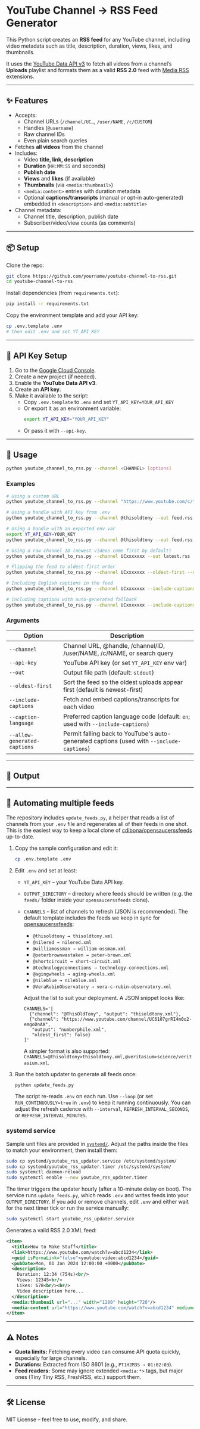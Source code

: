 # YouTube Channel → RSS Feed Generator

This Python script creates an **RSS feed** for any YouTube channel, including video metadata such as title, description, duration, views, likes, and thumbnails.  

It uses the [YouTube Data API v3](https://developers.google.com/youtube/v3) to fetch all videos from a channel’s **Uploads** playlist and formats them as a valid **RSS 2.0** feed with [Media RSS](https://www.rssboard.org/media-rss) extensions.

---

## ✨ Features

- Accepts:
  - Channel URLs (`/channel/UC…`, `/user/NAME`, `/c/CUSTOM`)
  - Handles (`@username`)
  - Raw channel IDs
  - Even plain search queries
- Fetches **all videos** from the channel
- Includes:
  - Video **title, link, description**
  - **Duration** (`HH:MM:SS` and seconds)
  - **Publish date**
  - **Views** and **likes** (if available)
  - **Thumbnails** (via `<media:thumbnail>`)
  - `<media:content>` entries with duration metadata
  - Optional **captions/transcripts** (manual or opt-in auto-generated) embedded in `<description>` and `<media:subtitle>`
- Channel metadata:
  - Channel title, description, publish date
  - Subscriber/video/view counts (as comments)

---

## 📦 Setup

Clone the repo:

```bash
git clone https://github.com/yourname/youtube-channel-to-rss.git
cd youtube-channel-to-rss
```

Install dependencies (from `requirements.txt`):

```bash
pip install -r requirements.txt
```

Copy the environment template and add your API key:

```bash
cp .env.template .env
# then edit .env and set YT_API_KEY
```

---

## 🔑 API Key Setup

1. Go to the [Google Cloud Console](https://console.cloud.google.com/).
2. Create a new project (if needed).
3. Enable the **YouTube Data API v3**.
4. Create an **API key**.
5. Make it available to the script:
   - Copy `.env.template` to `.env` and set `YT_API_KEY=YOUR_API_KEY`
   - Or export it as an environment variable:
     ```bash
     export YT_API_KEY="YOUR_API_KEY"
     ```
   - Or pass it with `--api-key`.

---

## 🚀 Usage

```bash
python youtube_channel_to_rss.py --channel <CHANNEL> [options]
```

### Examples

```bash
# Using a custom URL
python youtube_channel_to_rss.py --channel "https://www.youtube.com/c/thisoldtony" --api-key YOUR_KEY --out thisoldtony.rss

# Using a handle with API key from .env
python youtube_channel_to_rss.py --channel @thisoldtony --out feed.rss

# Using a handle with an exported env var
export YT_API_KEY=YOUR_KEY
python youtube_channel_to_rss.py --channel @thisoldtony --out feed.rss

# Using a raw channel ID (newest videos come first by default)
python youtube_channel_to_rss.py --channel UCxxxxxxx --out latest.rss

# Flipping the feed to oldest-first order
python youtube_channel_to_rss.py --channel UCxxxxxxx --oldest-first --out archive.rss

# Including English captions in the feed
python youtube_channel_to_rss.py --channel UCxxxxxxx --include-captions --caption-language en --out captions.rss

# Including captions with auto-generated fallback
python youtube_channel_to_rss.py --channel UCxxxxxxx --include-captions --allow-generated-captions --out captions.rss
```

### Arguments

| Option               | Description                                                                 |
|----------------------|-----------------------------------------------------------------------------|
| `--channel`          | Channel URL, @handle, /channel/ID, /user/NAME, /c/NAME, or search query     |
| `--api-key`          | YouTube API key (or set `YT_API_KEY` env var)                               |
| `--out`              | Output file path (default: `stdout`)                                        |
| `--oldest-first`     | Sort the feed so the oldest uploads appear first (default is newest-first)  |
| `--include-captions` | Fetch and embed captions/transcripts for each video                         |
| `--caption-language` | Preferred caption language code (default: `en`; used with `--include-captions`) |
| `--allow-generated-captions` | Permit falling back to YouTube's auto-generated captions (used with `--include-captions`) |

---

## 📄 Output

---

## 🔁 Automating multiple feeds

The repository includes `update_feeds.py`, a helper that reads a list of channels
from your `.env` file and regenerates all of their feeds in one shot. This is
the easiest way to keep a local clone of
[cdibona/opensaucerssfeeds](https://github.com/cdibona/opensaucerssfeeds)
up-to-date.

1. Copy the sample configuration and edit it:
   ```bash
   cp .env.template .env
   ```
2. Edit `.env` and set at least:
   * `YT_API_KEY` – your YouTube Data API key.
   * `OUTPUT_DIRECTORY` – directory where feeds should be written (e.g. the
     `feeds/` folder inside your `opensaucerssfeeds` clone).
   * `CHANNELS` – list of channels to refresh (JSON is recommended). The
     default template includes the feeds we keep in sync for
     [opensaucerssfeeds](https://github.com/cdibona/opensaucerssfeeds):

     - `@thisoldtony → thisoldtony.xml`
     - `@nilered → nilered.xml`
     - `@williamossman → william-ossman.xml`
     - `@peterbrownwastaken → peter-brown.xml`
     - `@shortcircuit → short-circuit.xml`
     - `@technologyconnections → technology-connections.xml`
     - `@agingwheels → aging-wheels.xml`
     - `@nileblue → nileblue.xml`
     - `@VeraRubinObservatory → vera-c-rubin-observatory.xml`

     Adjust the list to suit your deployment. A JSON snippet looks like:
     ```env
     CHANNELS='[
       {"channel": "@ThisOldTony", "output": "thisoldtony.xml"},
       {"channel": "https://www.youtube.com/channel/UC6107grRI4m0o2-emgoDnAA",
        "output": "numberphile.xml",
        "oldest_first": false}
     ]'
     ```
     A simpler format is also supported: `CHANNELS=@thisoldtony>thisoldtony.xml,@veritasium>science/veritasium.xml`.

3. Run the batch updater to generate all feeds once:
   ```bash
   python update_feeds.py
   ```
   The script re-reads `.env` on each run. Use `--loop` (or set `RUN_CONTINUOUSLY=true` in `.env`)
   to keep it running continuously. You can adjust the refresh cadence with
   `--interval`, `REFRESH_INTERVAL_SECONDS`, or `REFRESH_INTERVAL_MINUTES`.

### systemd service

Sample unit files are provided in [`systemd/`](systemd/).
Adjust the paths inside the files to match your environment, then install them:

```bash
sudo cp systemd/youtube_rss_updater.service /etc/systemd/system/
sudo cp systemd/youtube_rss_updater.timer /etc/systemd/system/
sudo systemctl daemon-reload
sudo systemctl enable --now youtube_rss_updater.timer
```

The timer triggers the updater hourly (after a 10-minute delay on boot). The
service runs `update_feeds.py`, which reads `.env` and writes feeds into your
`OUTPUT_DIRECTORY`. If you add or remove channels, edit `.env` and either wait
for the next timer tick or run the service manually:

```bash
sudo systemctl start youtube_rss_updater.service
```

Generates a valid RSS 2.0 XML feed:

```xml
<item>
  <title>How to Make Stuff</title>
  <link>https://www.youtube.com/watch?v=abcd1234</link>
  <guid isPermaLink="false">youtube:video:abcd1234</guid>
  <pubDate>Mon, 01 Jan 2024 12:00:00 +0000</pubDate>
  <description>
    Duration: 12:34 (754s)<br/>
    Views: 12345<br/>
    Likes: 678<br/><br/>
    Video description here...
  </description>
  <media:thumbnail url="..." width="1280" height="720"/>
  <media:content url="https://www.youtube.com/watch?v=abcd1234" medium="video" duration="754"/>
</item>
```

---

## ⚠️ Notes

- **Quota limits:** Fetching every video can consume API quota quickly, especially for large channels.
- **Durations:** Extracted from ISO 8601 (e.g., `PT1H2M3S → 01:02:03`).
- **Feed readers:** Some may ignore extended `<media:*>` tags, but major ones (Tiny Tiny RSS, FreshRSS, etc.) support them.

---

## 🛠 License

MIT License – feel free to use, modify, and share.

